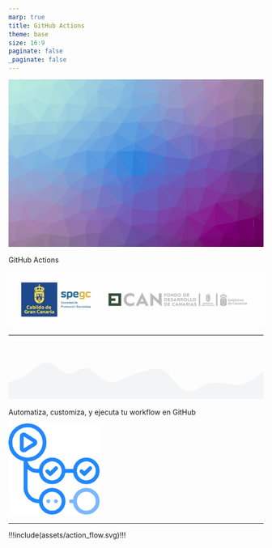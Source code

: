 ```yaml
---
marp: true
title: GitHub Actions
theme: base
size: 16:9
paginate: false
_paginate: false
---
```


<!-- _class: theme-intro -->

![bg](assets/home.png)

<div class="area-5 flex-vertical justify-center align-center">
  <p class="paragraph-1 c-secondary">GitHub Actions</p>
</div>

<div class="area-8 flex-vertical align-bottom">
  <img src="assets/logos.png"/>
</div>

---

<!-- backgroundColor: #FFFFFF -->
<footer class="wave-1">
  <svg xmlns="http://www.w3.org/2000/svg" viewBox="0 0 1440 320">
    <path fill="#F3F4F5" fill-opacity="1" d="M0,224L18.5,218.7C36.9,213,74,203,111,176C147.7,149,185,107,222,112C258.5,117,295,171,332,176C369.2,181,406,139,443,144C480,149,517,203,554,218.7C590.8,235,628,213,665,197.3C701.5,181,738,171,775,160C812.3,149,849,139,886,165.3C923.1,192,960,256,997,272C1033.8,288,1071,256,1108,240C1144.6,224,1182,224,1218,229.3C1255.4,235,1292,245,1329,234.7C1366.2,224,1403,192,1422,176L1440,160L1440,320L1421.5,320C1403.1,320,1366,320,1329,320C1292.3,320,1255,320,1218,320C1181.5,320,1145,320,1108,320C1070.8,320,1034,320,997,320C960,320,923,320,886,320C849.2,320,812,320,775,320C738.5,320,702,320,665,320C627.7,320,591,320,554,320C516.9,320,480,320,443,320C406.2,320,369,320,332,320C295.4,320,258,320,222,320C184.6,320,148,320,111,320C73.8,320,37,320,18,320L0,320Z"></path>
  </svg>
</footer>

<div class="flex-vertical text-center">
  <p class="paragraph-2 c-tertiary">Automatiza, customiza, y ejecuta tu workflow en GitHub</p>
</div>
<div class="flex-horizontal justify-center padding-2x z-index-10">
  <img width="180" src="assets/logo.png">
</div>

---

<!-- backgroundColor: #4E59F6  -->

<div class="animation1">

!!!include(assets/action_flow.svg)!!!

</div>
